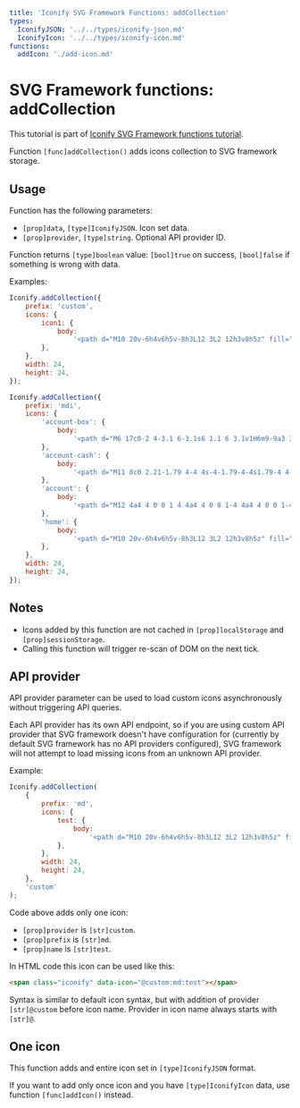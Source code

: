 ```yaml
title: 'Iconify SVG Framework Functions: addCollection'
types:
  IconifyJSON: '../../types/iconify-json.md'
  IconifyIcon: '../../types/iconify-icon.md'
functions:
  addIcon: './add-icon.md'
```

# SVG Framework functions: addCollection

This tutorial is part of [Iconify SVG Framework functions tutorial](./functions.md#adding-icons).

Function `[func]addCollection()` adds icons collection to SVG framework storage.

## Usage

Function has the following parameters:

- `[prop]data`, `[type]IconifyJSON`. Icon set data.
- `[prop]provider`, `[type]string`. Optional API provider ID.

Function returns `[type]boolean` value: `[bool]true` on success, `[bool]false` if something is wrong with data.

Examples:

```js
Iconify.addCollection({
	prefix: 'custom',
	icons: {
		icon1: {
			body:
				'<path d="M10 20v-6h4v6h5v-8h3L12 3L2 12h3v8h5z" fill="currentColor"/>',
		},
	},
	width: 24,
	height: 24,
});
```

```js
Iconify.addCollection({
	prefix: 'mdi',
	icons: {
		'account-box': {
			body:
				'<path d="M6 17c0-2 4-3.1 6-3.1s6 1.1 6 3.1v1H6m9-9a3 3 0 0 1-3 3a3 3 0 0 1-3-3a3 3 0 0 1 3-3a3 3 0 0 1 3 3M3 5v14a2 2 0 0 0 2 2h14a2 2 0 0 0 2-2V5a2 2 0 0 0-2-2H5a2 2 0 0 0-2 2z" fill="currentColor"/>',
		},
		'account-cash': {
			body:
				'<path d="M11 8c0 2.21-1.79 4-4 4s-4-1.79-4-4s1.79-4 4-4s4 1.79 4 4m0 6.72V20H0v-2c0-2.21 3.13-4 7-4c1.5 0 2.87.27 4 .72M24 20H13V3h11v17m-8-8.5a2.5 2.5 0 0 1 5 0a2.5 2.5 0 0 1-5 0M22 7a2 2 0 0 1-2-2h-3c0 1.11-.89 2-2 2v9a2 2 0 0 1 2 2h3c0-1.1.9-2 2-2V7z" fill="currentColor"/>',
		},
		'account': {
			body:
				'<path d="M12 4a4 4 0 0 1 4 4a4 4 0 0 1-4 4a4 4 0 0 1-4-4a4 4 0 0 1 4-4m0 10c4.42 0 8 1.79 8 4v2H4v-2c0-2.21 3.58-4 8-4z" fill="currentColor"/>',
		},
		'home': {
			body:
				'<path d="M10 20v-6h4v6h5v-8h3L12 3L2 12h3v8h5z" fill="currentColor"/>',
		},
	},
	width: 24,
	height: 24,
});
```

## Notes

- Icons added by this function are not cached in `[prop]localStorage` and `[prop]sessionStorage`.
- Calling this function will trigger re-scan of DOM on the next tick.

## API provider

API provider parameter can be used to load custom icons asynchronously without triggering API queries.

Each API provider has its own API endpoint, so if you are using custom API provider that SVG framework doesn't have configuration for (currently by default SVG framework has no API providers configured), SVG framework will not attempt to load missing icons from an unknown API provider.

Example:

```js
Iconify.addCollection(
	{
		prefix: 'md',
		icons: {
			test: {
				body:
					'<path d="M10 20v-6h4v6h5v-8h3L12 3L2 12h3v8h5z" fill="currentColor"/>',
			},
		},
		width: 24,
		height: 24,
	},
	'custom'
);
```

Code above adds only one icon:

- `[prop]provider` is `[str]custom`.
- `[prop]prefix` is `[str]md`.
- `[prop]name` is `[str]test`.

In HTML code this icon can be used like this:

```html
<span class="iconify" data-icon="@custom:md:test"></span>
```

Syntax is similar to default icon syntax, but with addition of provider `[str]@custom` before icon name. Provider in icon name always starts with `[str]@`.

## One icon

This function adds and entire icon set in `[type]IconifyJSON` format.

If you want to add only once icon and you have `[type]IconifyIcon` data, use function `[func]addIcon()` instead.
